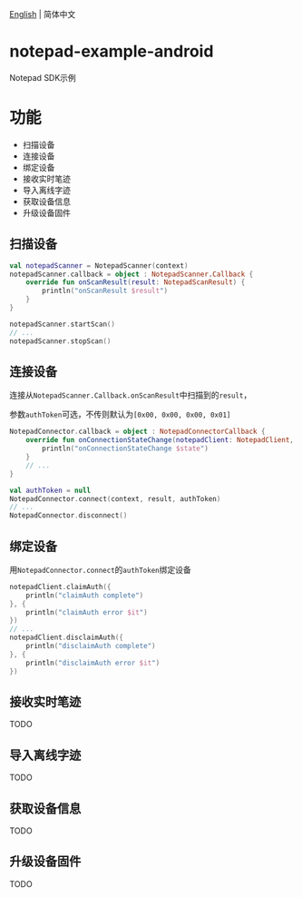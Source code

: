 [English](./README.md) | 简体中文

# notepad-example-android
Notepad SDK示例

# 功能
- 扫描设备
- 连接设备
- 绑定设备
- 接收实时笔迹
- 导入离线字迹
- 获取设备信息
- 升级设备固件

## 扫描设备

```kotlin
val notepadScanner = NotepadScanner(context)
notepadScanner.callback = object : NotepadScanner.Callback {
    override fun onScanResult(result: NotepadScanResult) {
        println("onScanResult $result")
    }
}

notepadScanner.startScan()
// ...
notepadScanner.stopScan()
```

## 连接设备

连接从`NotepadScanner.Callback.onScanResult`中扫描到的`result`， 

参数`authToken`可选，不传则默认为`[0x00, 0x00, 0x00, 0x01]`

```kotlin
NotepadConnector.callback = object : NotepadConnectorCallback {
    override fun onConnectionStateChange(notepadClient: NotepadClient, state: ConnectionState) {
        println("onConnectionStateChange $state")
    }
    // ...
}

val authToken = null
NotepadConnector.connect(context, result, authToken)
// ...
NotepadConnector.disconnect()
```

## 绑定设备

用`NotepadConnector.connect`的`authToken`绑定设备

```kotlin
notepadClient.claimAuth({
    println("claimAuth complete")
}, {
    println("claimAuth error $it")
})
// ...
notepadClient.disclaimAuth({
    println("disclaimAuth complete")
}, {
    println("disclaimAuth error $it")
})
```

## 接收实时笔迹

TODO

## 导入离线字迹

TODO

## 获取设备信息

TODO

## 升级设备固件

TODO
